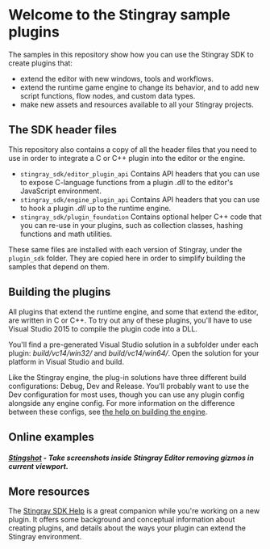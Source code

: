 # Welcome to the Stingray sample plugins

The samples in this repository show how you can use the Stingray SDK to create plugins that:

-	extend the editor with new windows, tools and workflows.
-	extend the runtime game engine to change its behavior, and to add new script functions, flow nodes, and custom data types.
-	make new assets and resources available to all your Stingray projects.

## The SDK header files

This repository also contains a copy of all the header files that you need to use in order to integrate a C or C++ plugin into the editor or the engine.

-	`stingray_sdk/editor_plugin_api` Contains API headers that you can use to expose C-language functions from a plugin *.dll* to the editor's JavaScript environment.
-	`stingray_sdk/engine_plugin_api` Contains API headers that you can use to hook a plugin *.dll* up to the runtime engine.
-	`stingray_sdk/plugin_foundation` Contains optional helper C++ code that you can re-use in your plugins, such as collection classes, hashing functions and math utilities.

These same files are installed with each version of Stingray, under the `plugin_sdk` folder. They are copied here in order to simplify building the samples that depend on them.

## Building the plugins

All plugins that extend the runtime engine, and some that extend the editor, are written in C or C++. To try out any of these plugins, you'll have to use Visual Studio 2015 to compile the plugin code into a DLL.

You'll find a pre-generated Visual Studio solution in a subfolder under each plugin: *build/vc14/win32/* and *build/vc14/win64/*. Open the solution for your platform in Visual Studio and build.

Like the Stingray engine, the plug-in solutions have three different build configurations: Debug, Dev and Release. You'll probably want to use the Dev configuration for most uses, though you can use any plugin config alongside any engine config.
For more information on the difference between these configs, see [the help on building the engine](http://help.autodesk.com/view/Stingray/ENU/?guid=__source_access_building_build_modes_html).

## Online examples

##### [Stingshot](https://github.com/jschmidt42/stingshot) - Take screenshots inside Stingray Editor removing gizmos in current viewport.

## More resources

The [Stingray SDK Help](http://help-staging.autodesk.com/view/Stingray/ENU/?contextId=SDK_HOME) is a great companion while you're working on a new plugin.
It offers some background and conceptual information about creating plugins, and details about the ways your plugin can extend the Stingray environment.
